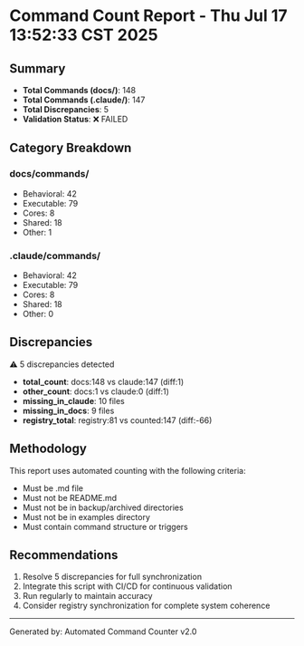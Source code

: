 # Command Count Report - Thu Jul 17 13:52:33 CST 2025

## Summary
- **Total Commands (docs/)**: 148
- **Total Commands (.claude/)**: 147
- **Total Discrepancies**: 5
- **Validation Status**: ❌ FAILED

## Category Breakdown

### docs/commands/
- Behavioral: 42
- Executable: 79
- Cores: 8
- Shared: 18
- Other: 1

### .claude/commands/
- Behavioral: 42
- Executable: 79
- Cores: 8
- Shared: 18
- Other: 0

## Discrepancies
⚠️ 5 discrepancies detected

- **total_count**: docs:148 vs claude:147 (diff:1)
- **other_count**: docs:1 vs claude:0 (diff:1)
- **missing_in_claude**: 10 files
- **missing_in_docs**: 9 files
- **registry_total**: registry:81 vs counted:147 (diff:-66)

## Methodology
This report uses automated counting with the following criteria:
- Must be .md file
- Must not be README.md
- Must not be in backup/archived directories
- Must not be in examples directory
- Must contain command structure or triggers

## Recommendations
1. Resolve 5 discrepancies for full synchronization
2. Integrate this script with CI/CD for continuous validation
3. Run regularly to maintain accuracy
4. Consider registry synchronization for complete system coherence

---
Generated by: Automated Command Counter v2.0
